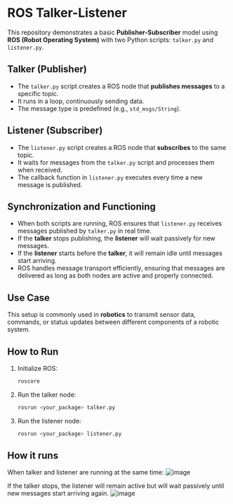 # ROS Talker-Listener 

This repository demonstrates a basic **Publisher-Subscriber** model using **ROS (Robot Operating System)** with two Python scripts: `talker.py` and `listener.py`.

## Talker (Publisher)
- The `talker.py` script creates a ROS node that **publishes messages** to a specific topic.
- It runs in a loop, continuously sending data.
- The message type is predefined (e.g., `std_msgs/String`).

## Listener (Subscriber)
- The `listener.py` script creates a ROS node that **subscribes** to the same topic.
- It waits for messages from the `talker.py` script and processes them when received.
- The callback function in `listener.py` executes every time a new message is published.

## Synchronization and Functioning
- When both scripts are running, ROS ensures that `listener.py` receives messages published by `talker.py` in real time.
- If the **talker** stops publishing, the **listener** will wait passively for new messages.
- If the **listener** starts before the **talker**, it will remain idle until messages start arriving.
- ROS handles message transport efficiently, ensuring that messages are delivered as long as both nodes are active and properly connected.

## Use Case
This setup is commonly used in **robotics** to transmit sensor data, commands, or status updates between different components of a robotic system.

## How to Run
1. Initialize ROS:
   ```sh
   roscore
   ```
2. Run the talker node:
   ```sh
   rosrun <your_package> talker.py
   ```
3. Run the listener node:
   ```sh
   rosrun <your_package> listener.py
   ```
## How it runs
When talker and listener are running at the same time:
![image](https://github.com/user-attachments/assets/2836d853-8fa1-42f3-a87c-adb0ddcb43c0)

If the talker stops, the listener will remain active but will wait passively until new messages start arriving again.
![image](https://github.com/user-attachments/assets/6bc62c64-8df6-475c-aeb4-65e471da6731)


